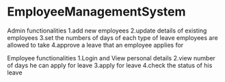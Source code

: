 # EmployeeManagementSystem
Admin functionalities
1.add new employees
2.update details of existing employees
3.set the numbers of days of each type of leave employees are allowed to take
4.approve a leave that an employee applies for

Employee functionalities
1.Login and View personal details
2.view number of days he can apply for leave 
3.apply for leave
4.check the status of his leave
